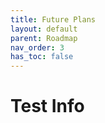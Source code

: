 ```yaml
---
title: Future Plans
layout: default
parent: Roadmap
nav_order: 3
has_toc: false
---
```


# Test Info